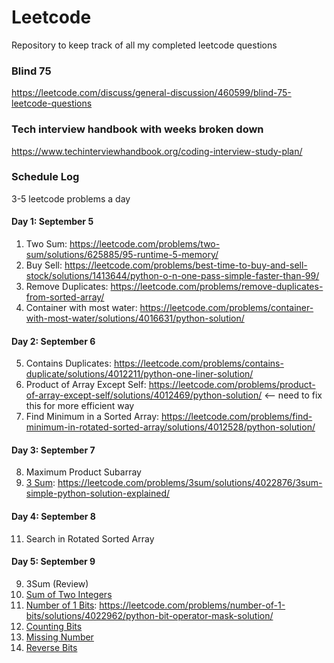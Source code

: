 # Leetcode
Repository to keep track of all my completed leetcode questions


### Blind 75
https://leetcode.com/discuss/general-discussion/460599/blind-75-leetcode-questions

### Tech interview handbook with weeks broken down
https://www.techinterviewhandbook.org/coding-interview-study-plan/

### Schedule Log
3-5 leetcode problems a day 

#### Day 1: September 5
1. Two Sum: https://leetcode.com/problems/two-sum/solutions/625885/95-runtime-5-memory/
2. Buy Sell: https://leetcode.com/problems/best-time-to-buy-and-sell-stock/solutions/1413644/python-o-n-one-pass-simple-faster-than-99/
3. Remove Duplicates: https://leetcode.com/problems/remove-duplicates-from-sorted-array/
4. Container with most water: https://leetcode.com/problems/container-with-most-water/solutions/4016631/python-solution/

#### Day 2: September 6
5. Contains Duplicates: https://leetcode.com/problems/contains-duplicate/solutions/4012211/python-one-liner-solution/
6. Product of Array Except Self: https://leetcode.com/problems/product-of-array-except-self/solutions/4012469/python-solution/ <-- need to fix this for more efficient way
7. Find Minimum in a Sorted Array: https://leetcode.com/problems/find-minimum-in-rotated-sorted-array/solutions/4012528/python-solution/

#### Day 3: September 7
8. Maximum Product Subarray
9. [3 Sum](https://leetcode.com/problems/3sum/): https://leetcode.com/problems/3sum/solutions/4022876/3sum-simple-python-solution-explained/

#### Day 4: September 8
11. Search in Rotated Sorted Array

#### Day 5: September 9
9. 3Sum (Review)
12. [Sum of Two Integers](https://leetcode.com/problems/sum-of-two-integers/)
13. [Number of 1 Bits](https://leetcode.com/problems/number-of-1-bits/): https://leetcode.com/problems/number-of-1-bits/solutions/4022962/python-bit-operator-mask-solution/
14. [Counting Bits](https://leetcode.com/problems/counting-bits/)
15. [Missing Number](https://leetcode.com/problems/missing-number/)
16. [Reverse Bits](https://leetcode.com/problems/reverse-bits/)
